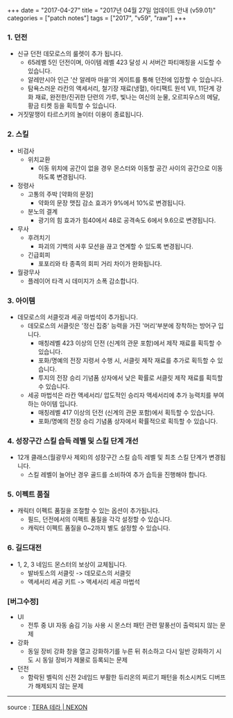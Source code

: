 +++
date = "2017-04-27"
title = "2017년 04월 27일 업데이트 안내 (v59.01)"
categories = ["patch notes"]
tags = ["2017", "v59", "raw"]
+++

### 1. 던전
- 신규 던전 데모로스의 룰렛이 추가 됩니다.
  - 65레벨 5인 던전이며, 아이템 레벨 423 달성 시 서버간 파티매칭을 시도할 수 있습니다.
  - 알레만시아 인근 '산 알레마 마을'의 게이트를 통해 던전에 입장할 수 있습니다.
  - 탐욕스러운 라칸의 액세서리, 철기장 재료(냉혈), 아티팩트 원석 VII, 11단계 강화 재료, 완전한/진귀한 단련의 가루, 빛나는 여신의 눈물, 오르피우스의 메달, 황금 티켓 등을 획득할 수 있습니다.
- 거짓말쟁이 타르스키의 놀이터 이용이 종료됩니다.

### 2. 스킬
- 비검사
  - 위치교환
    - 이동 위치에 공간이 없을 경우 몬스터와 이동할 공간 사이의 공간으로 이동하도록 변경됩니다.
- 정령사
  - 고통의 주박 [약화의 문장]
    - 약화의 문장 맷집 감소 효과가 9%에서 10%로 변경됩니다.
  - 분노의 결계  
    - 광기의 힘 효과가 힘40에서 48로 공격속도 6에서 9.6으로 변경됩니다.
- 무사
  - 후려치기
    - 파괴의 기백의 사후 모션을 끊고 연계할 수 있도록 변경됩니다.
  - 긴급회피
    - 포포리와 타 종족의 회피 거리 차이가 완화됩니다.
- 월광무사
  - 플레이어 타격 시 데미지가 소폭 감소합니다. 

### 3. 아이템
- 데모로스의 서클릿과 세공 마법석이 추가됩니다.
  - 데모로스의 서클릿은 '정신 집중' 능력을 가진 '머리'부분에 장착하는 방어구 입니다.
    - 매칭레벨 423 이상의 던전 (신계의 관문 포함)에서 제작 재료를 획득할 수 있습니다.
    - 포화/명예의 전장 지령서 수행 시, 서클릿 제작 재료를 추가로 획득할 수 있습니다.
    - 투지의 전장 승리 기념품 상자에서 낮은 확률로 서클릿 제작 재료를 획득할 수 있습니다.
  - 세공 마법석은 라칸 액세서리/ 압도적인 승리자 액세서리에 추가 능력치를 부여하는 아이템 입니다.
    - 매칭레벨 417 이상의 던전 (신계의 관문 포함)에서 획득할 수 있습니다.
    - 포화/명예의 전장 승리 기념품 상자에서 확률적으로 획득할 수 있습니다.

### 4. 성장구간 스킬 습득 레벨 및 스킬 단계 개선
- 12개 클래스(월광무사 제외)의 성장구간 스킬 습득 레벨 및 최초 스킬 단계가 변경됩니다.
  - 스킬 레벨이 늘어난 경우 골드를 소비하여 추가 습득을 진행해야 합니다.

### 5. 이펙트 품질
- 캐릭터 이펙트 품질을 조절할 수 있는 옵션이 추가됩니다.
  - 필드, 던전에서의 이펙트 품질을 각각 설정할 수 있습니다.
  - 캐릭터 이펙트 품질을 0~2까지 별도 설정할 수 있습니다.

### 6. 길드대전
- 1, 2, 3 네임드 몬스터의 보상이 교체됩니다.
  - 발바토스의 서클릿 -> 데모로스의 서클릿
  - 액세서리 세공 키트 -> 액세서리 세공 마법석

### [버그수정]
- UI
  - 전투 중 UI 자동 숨김 기능 사용 시 몬스터 패턴 관련 말풍선이 출력되지 않는 문제
- 강화
  - 동일 장비 강화 창을 열고 강화하기를 누른 뒤 취소하고 다시 일반 강화하기 시도 시 동일 장비가 제물로 등록되는 문제
- 던전
  - 함락된 벨릭의 신전 2네임드 부활한 듀리온의 찌르기 패턴을 취소시켜도 디버프가 해제되지 않는 문제

----

source : [TERA 테라 | NEXON](http://tera.nexon.com/news/update/view.aspx?n4articlesn=275)
